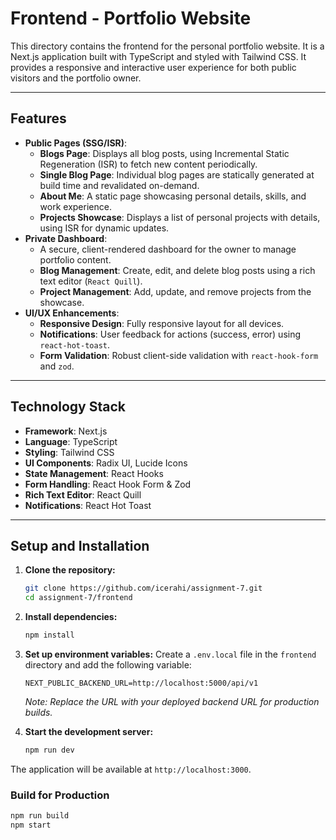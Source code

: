 # Frontend - Portfolio Website

This directory contains the frontend for the personal portfolio website. It is a Next.js application built with TypeScript and styled with Tailwind CSS. It provides a responsive and interactive user experience for both public visitors and the portfolio owner.

---

## Features

- **Public Pages (SSG/ISR)**:
  - **Blogs Page**: Displays all blog posts, using Incremental Static Regeneration (ISR) to fetch new content periodically.
  - **Single Blog Page**: Individual blog pages are statically generated at build time and revalidated on-demand.
  - **About Me**: A static page showcasing personal details, skills, and work experience.
  - **Projects Showcase**: Displays a list of personal projects with details, using ISR for dynamic updates.
- **Private Dashboard**:
  - A secure, client-rendered dashboard for the owner to manage portfolio content.
  - **Blog Management**: Create, edit, and delete blog posts using a rich text editor (`React Quill`).
  - **Project Management**: Add, update, and remove projects from the showcase.
- **UI/UX Enhancements**:
  - **Responsive Design**: Fully responsive layout for all devices.
  - **Notifications**: User feedback for actions (success, error) using `react-hot-toast`.
  - **Form Validation**: Robust client-side validation with `react-hook-form` and `zod`.

---

## Technology Stack

- **Framework**: Next.js
- **Language**: TypeScript
- **Styling**: Tailwind CSS
- **UI Components**: Radix UI, Lucide Icons
- **State Management**: React Hooks
- **Form Handling**: React Hook Form & Zod
- **Rich Text Editor**: React Quill
- **Notifications**: React Hot Toast

---

## Setup and Installation

1.  **Clone the repository:**

    ```bash
    git clone https://github.com/icerahi/assignment-7.git
    cd assignment-7/frontend
    ```

2.  **Install dependencies:**

    ```bash
    npm install
    ```

3.  **Set up environment variables:**
    Create a `.env.local` file in the `frontend` directory and add the following variable:

    ```env
    NEXT_PUBLIC_BACKEND_URL=http://localhost:5000/api/v1
    ```

    _Note: Replace the URL with your deployed backend URL for production builds._

4.  **Start the development server:**
    ```bash
    npm run dev
    ```

The application will be available at `http://localhost:3000`.

### Build for Production

```bash
npm run build
npm start
```
